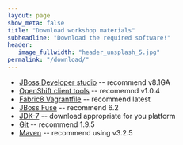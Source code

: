 ```yaml
---
layout: page
show_meta: false
title: "Download workshop materials"
subheadline: "Download the required software!"
header:
   image_fullwidth: "header_unsplash_5.jpg"
permalink: "/download/"
---
```


* [JBoss Developer studio](http://www.jboss.org/products/devstudio/download/) -- recommend v8.1GA
* [OpenShift client tools](https://github.com/openshift/origin/releases/tag/v1.0.4) -- recomemnd v1.0.4
* [Fabric8 Vagrantfile](https://github.com/fabric8io/fabric8-installer/tree/master/vagrant/openshift) -- recommend latest
* [JBoss Fuse](http://www.jboss.org/products/fuse/download/) -- recommend 6.2
* [JDK-7](http://www.oracle.com/technetwork/java/javase/downloads/jdk7-downloads-1880260.html) -- download appropriate for you platform
* [Git](https://git-scm.com/downloads) -- recommend 1.9.5
* [Maven](https://maven.apache.org/download.cgi) -- recommend using v3.2.5
